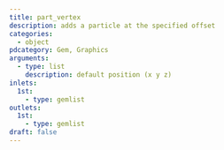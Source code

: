 ```yaml
---
title: part_vertex
description: adds a particle at the specified offset
categories:
  - object
pdcategory: Gem, Graphics
arguments:
  - type: list
    description: default position (x y z)
inlets:
  1st:
    - type: gemlist
outlets:
  1st:
    - type: gemlist
draft: false
---
```

